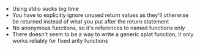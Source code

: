 - Using stdio sucks big time
- You have to explicitly ignore unused return values as they'll
  otherwise be returned instead of what you put after the return
  statement
- No anonymous functions, so it's references to named functions only
- There doesn't seem to be a way to write a generic splat function, it
  only works reliably for fixed arity functions
